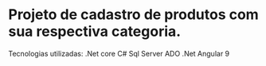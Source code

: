 # Projeto de cadastro de produtos com sua respectiva categoria.

Tecnologias utilizadas:
.Net core
C#
Sql Server
ADO .Net
Angular 9
